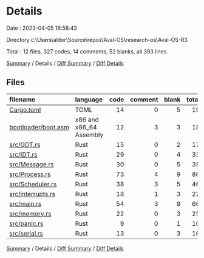 # Details

Date : 2023-04-05 16:58:43

Directory c:\\Users\\aldor\\Source\\repos\\Aval-OS\\research-os\\Aval-OS-R3

Total : 12 files,  327 codes, 14 comments, 52 blanks, all 393 lines

[Summary](results.md) / Details / [Diff Summary](diff.md) / [Diff Details](diff-details.md)

## Files
| filename | language | code | comment | blank | total |
| :--- | :--- | ---: | ---: | ---: | ---: |
| [Cargo.toml](/Cargo.toml) | TOML | 14 | 0 | 5 | 19 |
| [bootloader/boot.asm](/bootloader/boot.asm) | x86 and x86_64 Assembly | 12 | 3 | 3 | 18 |
| [src/GDT.rs](/src/GDT.rs) | Rust | 15 | 0 | 2 | 17 |
| [src/IDT.rs](/src/IDT.rs) | Rust | 29 | 0 | 4 | 33 |
| [src/Message.rs](/src/Message.rs) | Rust | 30 | 0 | 5 | 35 |
| [src/Process.rs](/src/Process.rs) | Rust | 73 | 4 | 9 | 86 |
| [src/Scheduler.rs](/src/Scheduler.rs) | Rust | 38 | 3 | 5 | 46 |
| [src/interrupts.rs](/src/interrupts.rs) | Rust | 18 | 1 | 3 | 22 |
| [src/main.rs](/src/main.rs) | Rust | 54 | 3 | 9 | 66 |
| [src/memory.rs](/src/memory.rs) | Rust | 22 | 0 | 3 | 25 |
| [src/panic.rs](/src/panic.rs) | Rust | 9 | 0 | 1 | 10 |
| [src/serial.rs](/src/serial.rs) | Rust | 13 | 0 | 3 | 16 |

[Summary](results.md) / Details / [Diff Summary](diff.md) / [Diff Details](diff-details.md)